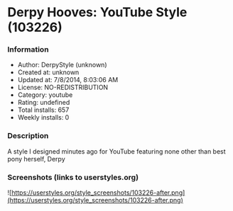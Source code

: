 # Derpy Hooves: YouTube Style (103226)

### Information
- Author: DerpyStyle (unknown)
- Created at: unknown
- Updated at: 7/8/2014, 8:03:06 AM
- License: NO-REDISTRIBUTION
- Category: youtube
- Rating: undefined
- Total installs: 657
- Weekly installs: 0


### Description
A style I designed minutes ago for YouTube featuring none other than best pony herself, Derpy


### Screenshots (links to userstyles.org)
![https://userstyles.org/style_screenshots/103226-after.png](https://userstyles.org/style_screenshots/103226-after.png)


